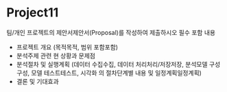 # Project11

팀/개인 프로젝트의 제안서제안서(Proposal)를 작성하여 제출하시오
필수 포함 내용
- 프로젝트 개요 (목적목적, 범위 포함포함)
- 분석주제 관련 현 상황과 문제점
- 분석절차 및 실행계획
(데이터 수집수집, 데이터 처리처리/저장저장, 분석모델 구성구성, 모델 테스트테스트, 시각화 의 절차단계별
내용 및 일정계획일정계획)
- 결론 및 기대효과

